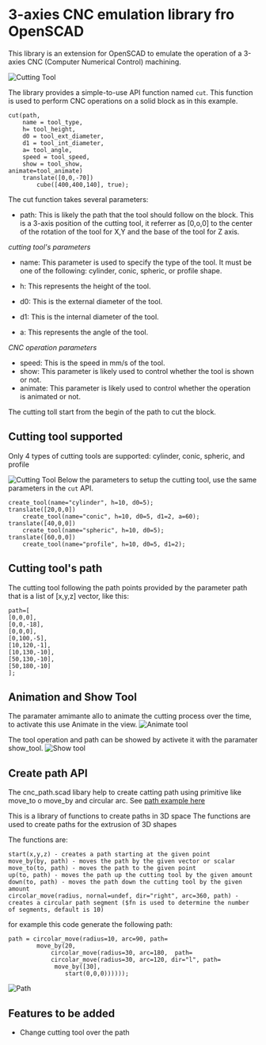 # 3-axies CNC emulation library fro OpenSCAD
This library is an extension for OpenSCAD to emulate the operation of a 3-axies CNC (Computer Numerical Control) machining.

![Cutting Tool](./images/cnc_example_1.png)

The library provides a simple-to-use API function named `cut`. 
This function is used to perform CNC operations on a solid block as in this example. 
```
cut(path, 
    name = tool_type,
    h= tool_height,
    d0 = tool_ext_diameter,
    d1 = tool_int_diameter,
    a= tool_angle,
    speed = tool_speed,
    show = tool_show, 
animate=tool_animate)
    translate([0,0,-70])
        cube([400,400,140], true);
```
The cut function takes several parameters:

- path: This is likely the path that the tool should follow on the block. This is a 3-axis position of the cutting tool, it referrer as [0,o,0] to the center of the rotation of the tool for X,Y and the base of the tool for Z axis.

*cutting tool's parameters*
- name: This parameter is used to specify the type of the tool. It must be one of the following: cylinder, conic, spheric, or profile shape.

- h: This represents the height of the tool.
- d0: This is the external diameter of the tool.
- d1: This is the internal diameter of the tool.
- a: This represents the angle of the tool.

*CNC operation parameters*
- speed: This is the speed in mm/s of the tool.
- show: This parameter is likely used to control whether the tool is shown or not.
- animate: This parameter is likely used to control whether the operation is animated or not.

The cutting toll start from the begin of the path to cut the block. 

## Cutting tool supported
Only 4 types of cutting tools are supported: cylinder, conic, spheric, and profile

![Cutting Tool](./images/tools.png)
Below the parameters to setup the cutting tool, use the same parameters in the `cut` API.

```
create_tool(name="cylinder", h=10, d0=5);
translate([20,0,0])
    create_tool(name="conic", h=10, d0=5, d1=2, a=60);
translate([40,0,0])
    create_tool(name="spheric", h=10, d0=5);
translate([60,0,0])
    create_tool(name="profile", h=10, d0=5, d1=2);
```
## Cutting tool's path
The cutting tool following the path points provided by the parameter path that is a list of [x,y,z] vector, like this:
```
path=[
[0,0,0],
[0,0,-18],
[0,0,0],
[0,100,-5],
[10,120,-1],
[10,130,-10],
[50,130,-10],
[50,180,-10]
];
```
## Animation and Show Tool
The paramater amimante allo to animate the cutting process over the time, to activate this use Animate in the view.
![Animate tool](./images/animate_tool.gif)

The tool operation and path can be showed by activete it with the paramater show_tool.
![Show tool](./images/show_tool.png)

## Create path API
The cnc_path.scad libary help to create catting path using primitive like move_to o move_by and circular arc.
See [path example here](./cnc_path_test_arc.scad)

This is a library of functions to create paths in 3D space
The functions are used to create paths for the extrusion of 3D shapes

The functions are:
```
start(x,y,z) - creates a path starting at the given point
move_by(by, path) - moves the path by the given vector or scalar
move_to(to, path) - moves the path to the given point
up(to, path) - moves the path up the cutting tool by the given amount
down(to, path) - moves the path down the cutting tool by the given amount
circolar_move(radius, nornal=undef, dir="right", arc=360, path) - creates a circular path segment ($fn is used to determine the number of segments, default is 10)
```

for example this code generate the following path:
```
path = circolar_move(radius=10, arc=90, path=
        move_by(20,
            circolar_move(radius=30, arc=180,  path=
            circolar_move(radius=30, arc=120, dir="l", path=
             move_by([30], 
                start(0,0,0))))));
```
![Path](./images/cnc_path_test_arc.png)

## Features to be added
- Change cutting tool over the path



